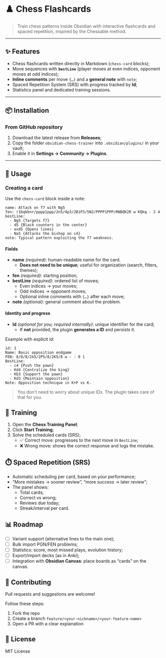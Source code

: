 # ♟️ Chess Flashcards

> Train chess patterns inside Obsidian with interactive flashcards and spaced repetition, inspired by the Chessable method.

---

## ✨ Features

- Chess flashcards written directly in Markdown (`chess-card` blocks);
- Move sequences with **`bestLine`** (player moves at even indices, opponent moves at odd indices);
- **Inline comments** per move `{…}` and a **general note** with `note`;
- Spaced Repetition System (SRS) with progress tracked by **Id**;
- Statistics panel and dedicated training sessions.

---

## 📦 Installation

### From GitHub repository

1. Download the latest release from **Releases**;
2. Copy the folder `obsidian-chess-trainer` into `.obsidian/plugins/` in your vault;
3. Enable it in **Settings → Community → Plugins**.

---

## 📝 Usage

### Creating a card

Use the `chess-card` block inside a note:

```chess-card
name: Attack on f7 with Ng5
fen: r1bqkbnr/pppp1ppp/2n5/4p3/2B1P3/5N2/PPPP1PPP/RNBQK2R w KQkq - 2 4
bestLine:
  - Ng5 {Targets f7}
  - d5 {Black counters in the center}
  - exd5 {Opens lines}
  - Na5 {Attacks the bishop on c4}
note: Typical pattern exploiting the f7 weakness.
```

#### Fields

- **name** _(required)_: human-readable name for the card.
    - **Does not need to be unique**; useful for organization (search, filters, themes);
- **fen** _(required)_: starting position;
- **bestLine** _(required)_: ordered list of moves;
    - Even indices → your moves;
    - Odd indices → opponent moves;
    - Optional inline comments with `{…}` after each move;
- **note** _(optional)_: general comment about the problem.

#### Identity and progress

- **Id** _(optional for you; required internally)_: unique identifier for the card;
    - If **not** provided, the plugin **generates a ID** and persists it.

Example with explicit id:

```chess-card
id: 1
Name: Basic opposition endgame
FEN: 8/8/8/2k5/2P5/8/2K5/8 w - - 0 1
BestLine:
  - c4 {Push the pawn}
  - Kd4 {Centralize the king}
  - Kb3 {Support the pawn}
  - Kd3 {Maintain opposition}
Note: Opposition technique in K+P vs K.
```

> You don't need to worry about unique IDs. The plugin takes care of that for you.

## 🎯 Training

1. Open the **Chess Training Panel**;
2. Click **Start Training**;
3. Solve the scheduled cards (SRS);
    - ✅ Correct move: progresses to the next move in `BestLine`;
    - ❌ Wrong move: shows the correct response and logs the mistake.
## ⏱️ Spaced Repetition (SRS)

- Automatic scheduling per card, based on your performance;
- “More mistakes → sooner review”, “more success → later review”;
- The panel shows:
    - Total cards;
    - Correct vs wrong;
    - Reviews due today;
    - Streak/interval per card.

## 📊 Roadmap

- [ ] Variant support (alternative lines to the main one);
- [ ] Bulk import PGN/FEN problems;
- [ ] Statistics: score, most missed plays, evolution history;
- [ ] Export/import decks (as in Anki);
- [ ] Integration with **Obsidian Canvas**: place boards as “cards” on the canvas.

## 🤝 Contributing

Pull requests and suggestions are welcome!

Follow these steps:

1. Fork the repo
2. Create a branch `feature/<your-nickname>/<your-feature-name>`
3. Open a PR with a clear explanation

## 📜 License

MIT License